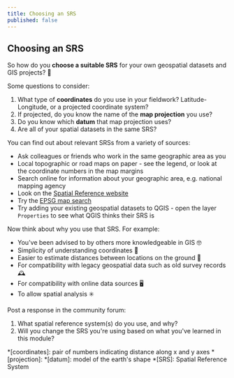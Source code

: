 ```yaml
---
title: Choosing an SRS
published: false
---
```


## Choosing an SRS

So how do you **choose a suitable SRS** for your own geospatial datasets and GIS projects? :thinking:


Some questions to consider:
1. What type of **coordinates** do you use in your fieldwork?  Latitude-Longitude, or a projected coordinate system?
2. If projected, do you know the name of the **map projection** you use?
3. Do you know which **datum** that map projection uses?
4. Are all of your spatial datasets in the same SRS?

You can find out about relevant SRSs from a variety of sources:
- Ask colleagues or friends who work in the same geographic area as you
- Local topographic or road maps on paper - see the legend, or look at the coordinate numbers in the map margins
- Search online for information about your geographic area, e.g. national mapping agency
- Look on the [Spatial Reference website](http://www.spatialreference.org/)
- Try the [EPSG map search](https://epsg.org/search/map)
- Try adding your existing geospatial datasets to QGIS - open the layer `Properties` to see what QGIS thinks their SRS is

Now think about why you use that SRS.  For example:
- You've been advised to by others more knowledgeable in GIS :nerd_face:
- Simplicity of understanding coordinates :thought_balloon:
- Easier to estimate distances between locations on the ground :straight_ruler:
- For compatibility with legacy geospatial data such as old survey records :mantelpiece_clock:
- For compatibility with online data sources :desktop_computer:
- To allow spatial analysis :eight_spoked_asterisk:

Post a response in the community forum:
1. What spatial reference system(s) do you use, and why?
2. Will you change the SRS you're using based on what you've learned in this module?

<div id='discourse-comments'></div>

<script type="text/javascript">
  window.DiscourseEmbed = { discourseUrl: 'https://community.verdantlearn.org/', topicId: 721 };

  (function() {
    var d = document.createElement('script'); d.type = 'text/javascript'; d.async = true;
    d.src = window.DiscourseEmbed.discourseUrl + 'javascripts/embed.js';
    (document.getElementsByTagName('head')[0] || document.getElementsByTagName('body')[0]).appendChild(d);
  })();
</script>


*[coordinates]: pair of numbers indicating distance along x and y axes
*[projection]: 
*[datum]: model of the earth's shape
*[SRS]: Spatial Reference System

<!-- Theory/comparisons/resources e.g. EPSG -->
<!-- Use <EPSG org?> to find out the EPSG code -->
